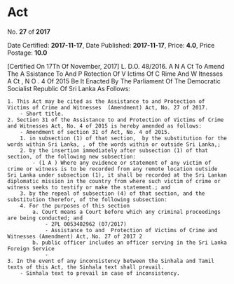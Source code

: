 # Act

No. **27** of **2017**

Date Certified: **2017-11-17**, Date Published: **2017-11-17**, Price: **4.0**, Price Postage: **10.0**

[Certified On 17Th Of November, 2017]
L. D.O. 48/2016.
A N  A Ct   To   Amend   The   A Ssistance   To   And   P Rotection   Of  V Ictims
Of  C Rime   And  W Itnesses  A Ct , N O . 4  Of  2015
Be It Enacted By The Parliament Of The Democratic Socialist Republic Of Sri Lanka As Follows:

    1. This Act may be cited as the Assistance to and Protection of Victims of Crime and Witnesses  (Amendment) Act, No. 27 of 2017.
        - Short title.
    2. Section 31 of the Assistance to and Protection of Victims of Crime and Witnesses Act, No. 4 of 2015 is hereby amended as follows:
        - Amendment of section 31 of Act, No. 4 of 2015.
        1. in subsection (1) of that section,  by the substitution for the words within Sri Lanka, , of the words within or outside Sri Lanka,;
        2. by the insertion immediately after subsection (1) of that section, of the following new subsection:
            - (1 A ) Where any evidence or statement of any victim of crime or witness is to be recorded from any remote location outside Sri Lanka under subsection (1), it shall be recorded at the Sri Lankan diplomatic mission in the country from where such victim of crime or witness seeks to testify or make the statement.; and
        3. by the repeal of subsection (4) of that section, and the substitution therefor, of the following subsection:
        4. For the purposes of this section
            a. Court means a Court before which any criminal proceedings are being conducted; and
                - 2PL 0053402962 (07/2017)
                - Assistance to and  Protection of Victims of Crime and Witnesses (Amendment) Act, No. 27 of 2017 2
            b. public officer includes an officer serving in the Sri Lanka Foreign Service
                - 
    3. In the event of any inconsistency between the Sinhala and Tamil texts of this Act, the Sinhala text shall prevail.
        - Sinhala text to prevail in case of inconsistency.

